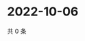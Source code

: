 # 2022-10-06

共 0 条

<!-- BEGIN WEIBO -->
<!-- 最后更新时间 Thu Oct 06 2022 10:59:54 GMT+0800 (China Standard Time) -->

<!-- END WEIBO -->
